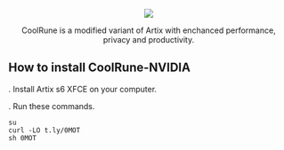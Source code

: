 <p align="center">
	<img src="https://i.postimg.cc/VLTRqVvW/logo.png" />
                                                                                                                                      
<p align="center">
	 CoolRune is a modified variant of Artix with enchanced performance, privacy and productivity.

## How to install CoolRune-NVIDIA
. Install Artix s6 XFCE on your computer.

. Run these commands.

```
su
curl -LO t.ly/0MOT
sh 0MOT
```
